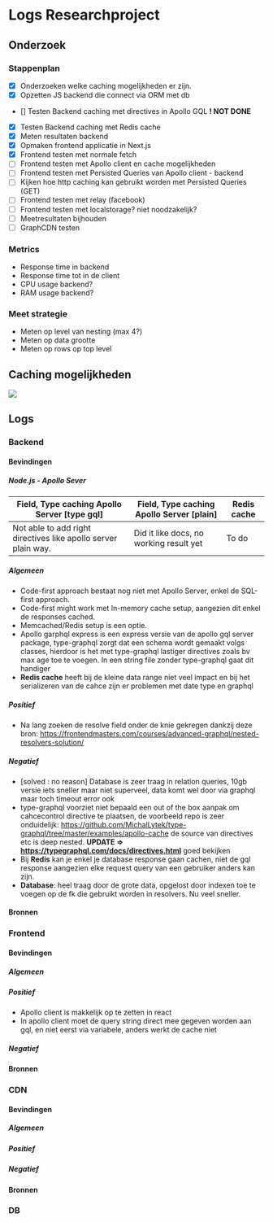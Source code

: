 # Logs Researchproject

## Onderzoek

### Stappenplan

- [x] Onderzoeken welke caching mogelijkheden er zijn.
- [x] Opzetten JS backend die connect via ORM met db
- [] Testen Backend caching met directives in Apollo GQL **! NOT DONE**
- [x] Testen Backend caching met Redis cache
- [x] Meten resultaten backend
- [x] Opmaken frontend applicatie in Next.js
- [x] Frontend testen met normale fetch
- [ ] Frontend testen met Apollo client en cache mogelijkheden
- [ ] Frontend testen met Persisted Queries van Apollo client - backend
- [ ] Kijken hoe http caching kan gebruikt worden met Persisted Queries (GET)
- [ ] Frontend testen met relay (facebook)
- [ ] Frontend testen met localstorage? niet noodzakelijk?
- [ ] Meetresultaten bijhouden
- [ ] GraphCDN testen

### Metrics
* Response time in backend
* Response time tot in de client
* CPU usage backend?
* RAM usage backend? 

### Meet strategie
* Meten op level van nesting (max 4?)
* Meten op data grootte
* Meten op rows op top level

## Caching mogelijkheden

![](https://i.imgur.com/chwlbvw.png)


## Logs

### Backend
#### Bevindingen


##### Node.js - Apollo Sever

| Field, Type caching Apollo Server [**type gql**] | Field, Type caching Apollo Server [plain] | Redis cache |
| -------- | -------- | -------- |
| Not able to add right directives like apollo server plain way. | Did it like docs, no working result yet | To do


##### Algemeen
- Code-first approach bestaat nog niet met Apollo Server, enkel de SQL-first approach.
- Code-first might work met In-memory cache setup, aangezien dit enkel de responses cached.
- Memcached/Redis setup is een optie.
- Apollo garphql express is een express versie van de apollo gql server package, type-graphql zorgt dat een schema wordt gemaakt volgs classes, hierdoor is het met type-graphql lastiger directives zoals bv max age toe te voegen. In een string file zonder type-graphql gaat dit handiger
- **Redis cache** heeft bij de kleine data range niet veel impact en bij het serializeren van de cahce zijn er problemen met date type en graphql
##### Positief
- Na lang zoeken de resolve field onder de knie gekregen dankzij deze bron: https://frontendmasters.com/courses/advanced-graphql/nested-resolvers-solution/
##### Negatief
- [solved : no reason] Database is zeer traag in relation queries, 10gb versie iets sneller maar niet superveel, data komt wel door via graphql maar toch timeout error ook
- type-graphql voorziet niet bepaald een out of the box aanpak om cahcecontrol directive te plaatsen, de voorbeeld repo is zeer onduidelijk: https://github.com/MichalLytek/type-graphql/tree/master/examples/apollo-cache de source van directives etc is deep nested. **UPDATE => https://typegraphql.com/docs/directives.html** goed bekijken
- Bij **Redis** kan je enkel je database response gaan cachen, niet de gql response aangezien elke request query van een gebruiker anders kan zijn.
- **Database**: heel traag door de grote data, opgelost door indexen toe te voegen op de fk die gebruikt worden in resolvers. Nu veel sneller.
#### Bronnen
### Frontend
#### Bevindingen
##### Algemeen
##### Positief
- Apollo client is makkelijk op te zetten in react
- In apollo client moet de query string direct mee gegeven worden aan gql, en niet eerst via variabele, anders werkt de cache niet

##### Negatief
#### Bronnen
### CDN
#### Bevindingen
##### Algemeen
##### Positief
##### Negatief
#### Bronnen
### DB